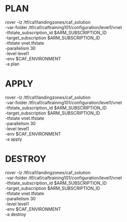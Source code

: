# PLAN
rover -lz /tf/caf/landingzones/caf_solution \
    -var-folder /tf/caf/caftraining101/configuration/level1/vnet \
    -tfstate_subscription_id $ARM_SUBSCRIPTION_ID \
    -target_subscription $ARM_SUBSCRIPTION_ID \
    -tfstate vnet.tfstate \
    -parallelism 30 \
    -level level1 \
    -env $CAF_ENVIRONMENT \
    -a plan

# APPLY
rover -lz /tf/caf/landingzones/caf_solution \
    -var-folder /tf/caf/caftraining101/configuration/level1/vnet \
    -tfstate_subscription_id $ARM_SUBSCRIPTION_ID \
    -target_subscription $ARM_SUBSCRIPTION_ID \
    -tfstate vnet.tfstate \
    -parallelism 30 \
    -level level1 \
    -env $CAF_ENVIRONMENT \
    -a apply

# DESTROY
rover -lz /tf/caf/landingzones/caf_solution \
    -var-folder /tf/caf/caftraining101/configuration/level1/vnet \
    -tfstate_subscription_id $ARM_SUBSCRIPTION_ID \
    -target_subscription $ARM_SUBSCRIPTION_ID \
    -tfstate vnet.tfstate \
    -parallelism 30 \
    -level level1 \
    -env $CAF_ENVIRONMENT \
    -a destroy